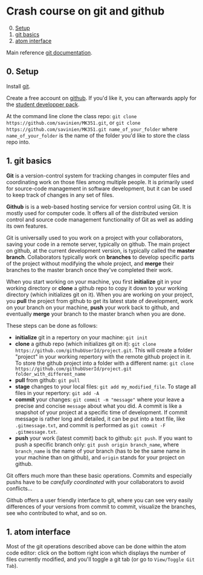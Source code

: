 # Crash course on git and github

0. [Setup](#gitsetup)
1. [git basics](#gitbas)
2. [atom interface](#gitatom)

Main reference [git documentation](https://git-scm.com/doc).

<a name="gitsetup"></a>
## 0. Setup

Install [git](https://git-scm.com/downloads).

Create a free account on [github](http://github.com). If you'd like it, you can afterwards apply for the [student developper pack](https://education.github.com/pack).

At the command line clone the class repo: `git clone https://github.com/savinien/MK351.git`, or `git clone https://github.com/savinien/MK351.git name_of_your_folder` where `name_of_your_folder` is the name of the folder you'd like to store the class repo into.


<a name="gitbas"></a>
## 1. git basics

**Git** is a version-control system for tracking changes in computer files and coordinating work on those files among multiple people. It is primarily used for source-code management in software development, but it can be used to keep track of changes in any set of files.

**Github** is is a web-based hosting service for version control using Git. It is mostly used for computer code. It offers all of the distributed version control and source code management functionality of Git as well as adding its own features.

Git is universally used to you work on a project with your collaborators, saving your code in a remote server, typically on github.
The main project on github, at the current development version, is typically called the **master branch**. Collaborators typically work on **branches** to develop specific parts of the project without modifying the whole project, and **merge** their branches to the master branch once they've completed their work.

When you start working on your machine, you first **initialize** git in your working directory or **clone** a github repo to copy it down to your working directory (which initializes git on it). When you are working on your project, you **pull** the project from github to get its latest state of development, work on your branch on your machine, **push** your work back to github, and eventually **merge** your branch to the master branch when you are done.

These steps can be done as follows:
- **initialize** git in a repertory on your machine: `git init`
- **clone** a github repo (which initializes git on it): `git clone https://github.com/githubUserId/project.git`. This will create a folder "project" in your working repertory with the remote github project in it. To store the github project into a folder with a different name: `git clone https://github.com/githubUserId/project.git folder_with_different_name`
- **pull** from github: `git pull`
- **stage** changes to your local files: `git add my_modified_file`. To stage all files in your repertory: `git add -A`
- **commit** your changes: `git commit -m "message"` where your leave a precise and concise `message` about what you did. A commit is like a snapshot of your project at a specific time of development. If commit message is rather long and detailed, it can be put into a text file, like `.gitmessage.txt`, and commit is performed as `git commit -F .gitmessage.txt`.
- **push** your work (latest commit) back to github: `git push`. If you want to push a specific branch only: `git push origin branch_name`, where `branch_name` is the name of your branch (has to be the same name in your machine than on github), and `origin` stands for your project on github.

Git offers much more than these basic operations. Commits and especially pushs have to be *carefully coordinated* with your collaborators to avoid conflicts...

Github offers a user friendly interface to git, where you can see very easily differences of your versions from commit to commit, visualize the branches, see who contributed to what, and so on.

<a name="gitatom"></a>
## 1. atom interface

Most of the git operations described above can be done within the atom code editor: click on the bottom right icon which displays the number of files currently modified, and you'll toggle a git tab (or go to `View/Toggle Git Tab`).
